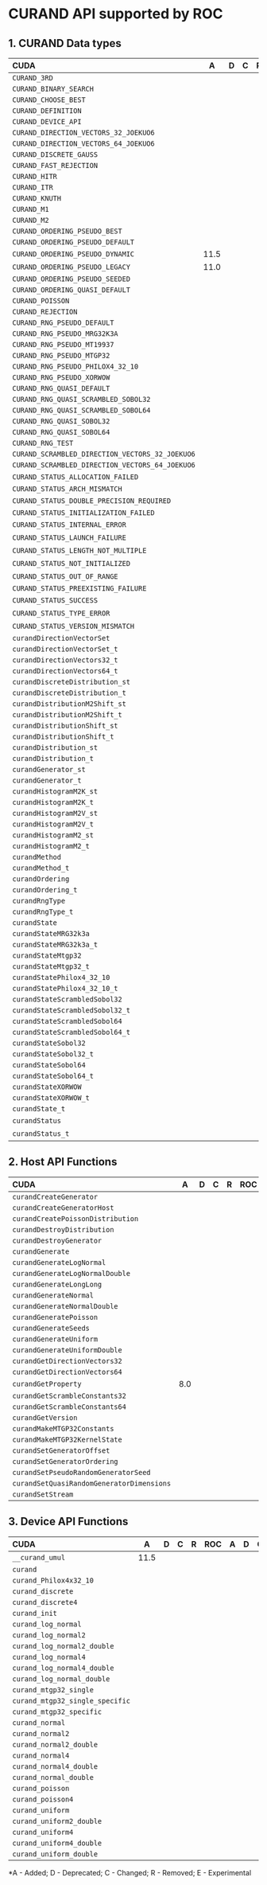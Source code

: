 # CURAND API supported by ROC

## **1. CURAND Data types**

|**CUDA**|**A**|**D**|**C**|**R**|**ROC**|**A**|**D**|**C**|**R**|**E**|
|:--|:-:|:-:|:-:|:-:|:--|:-:|:-:|:-:|:-:|:-:|
|`CURAND_3RD`| | | | | | | | | | |
|`CURAND_BINARY_SEARCH`| | | | | | | | | | |
|`CURAND_CHOOSE_BEST`| | | | | | | | | | |
|`CURAND_DEFINITION`| | | | | | | | | | |
|`CURAND_DEVICE_API`| | | | | | | | | | |
|`CURAND_DIRECTION_VECTORS_32_JOEKUO6`| | | | | | | | | | |
|`CURAND_DIRECTION_VECTORS_64_JOEKUO6`| | | | | | | | | | |
|`CURAND_DISCRETE_GAUSS`| | | | | | | | | | |
|`CURAND_FAST_REJECTION`| | | | | | | | | | |
|`CURAND_HITR`| | | | | | | | | | |
|`CURAND_ITR`| | | | | | | | | | |
|`CURAND_KNUTH`| | | | | | | | | | |
|`CURAND_M1`| | | | | | | | | | |
|`CURAND_M2`| | | | | | | | | | |
|`CURAND_ORDERING_PSEUDO_BEST`| | | | | | | | | | |
|`CURAND_ORDERING_PSEUDO_DEFAULT`| | | | | | | | | | |
|`CURAND_ORDERING_PSEUDO_DYNAMIC`|11.5| | | | | | | | | |
|`CURAND_ORDERING_PSEUDO_LEGACY`|11.0| | | | | | | | | |
|`CURAND_ORDERING_PSEUDO_SEEDED`| | | | | | | | | | |
|`CURAND_ORDERING_QUASI_DEFAULT`| | | | | | | | | | |
|`CURAND_POISSON`| | | | | | | | | | |
|`CURAND_REJECTION`| | | | | | | | | | |
|`CURAND_RNG_PSEUDO_DEFAULT`| | | | | | | | | | |
|`CURAND_RNG_PSEUDO_MRG32K3A`| | | | | | | | | | |
|`CURAND_RNG_PSEUDO_MT19937`| | | | | | | | | | |
|`CURAND_RNG_PSEUDO_MTGP32`| | | | | | | | | | |
|`CURAND_RNG_PSEUDO_PHILOX4_32_10`| | | | | | | | | | |
|`CURAND_RNG_PSEUDO_XORWOW`| | | | | | | | | | |
|`CURAND_RNG_QUASI_DEFAULT`| | | | | | | | | | |
|`CURAND_RNG_QUASI_SCRAMBLED_SOBOL32`| | | | | | | | | | |
|`CURAND_RNG_QUASI_SCRAMBLED_SOBOL64`| | | | | | | | | | |
|`CURAND_RNG_QUASI_SOBOL32`| | | | | | | | | | |
|`CURAND_RNG_QUASI_SOBOL64`| | | | | | | | | | |
|`CURAND_RNG_TEST`| | | | | | | | | | |
|`CURAND_SCRAMBLED_DIRECTION_VECTORS_32_JOEKUO6`| | | | | | | | | | |
|`CURAND_SCRAMBLED_DIRECTION_VECTORS_64_JOEKUO6`| | | | | | | | | | |
|`CURAND_STATUS_ALLOCATION_FAILED`| | | | |`ROCRAND_STATUS_ALLOCATION_FAILED`|1.5.0| | | | |
|`CURAND_STATUS_ARCH_MISMATCH`| | | | | | | | | | |
|`CURAND_STATUS_DOUBLE_PRECISION_REQUIRED`| | | | |`ROCRAND_STATUS_DOUBLE_PRECISION_REQUIRED`|1.5.0| | | | |
|`CURAND_STATUS_INITIALIZATION_FAILED`| | | | | | | | | | |
|`CURAND_STATUS_INTERNAL_ERROR`| | | | |`ROCRAND_STATUS_INTERNAL_ERROR`|1.5.0| | | | |
|`CURAND_STATUS_LAUNCH_FAILURE`| | | | |`ROCRAND_STATUS_LAUNCH_FAILURE`|1.5.0| | | | |
|`CURAND_STATUS_LENGTH_NOT_MULTIPLE`| | | | |`ROCRAND_STATUS_LENGTH_NOT_MULTIPLE`|1.5.0| | | | |
|`CURAND_STATUS_NOT_INITIALIZED`| | | | |`ROCRAND_STATUS_NOT_CREATED`|1.5.0| | | | |
|`CURAND_STATUS_OUT_OF_RANGE`| | | | |`ROCRAND_STATUS_OUT_OF_RANGE`|1.5.0| | | | |
|`CURAND_STATUS_PREEXISTING_FAILURE`| | | | | | | | | | |
|`CURAND_STATUS_SUCCESS`| | | | |`ROCRAND_STATUS_SUCCESS`|1.5.0| | | | |
|`CURAND_STATUS_TYPE_ERROR`| | | | |`ROCRAND_STATUS_TYPE_ERROR`|1.5.0| | | | |
|`CURAND_STATUS_VERSION_MISMATCH`| | | | |`ROCRAND_STATUS_VERSION_MISMATCH`|1.5.0| | | | |
|`curandDirectionVectorSet`| | | | | | | | | | |
|`curandDirectionVectorSet_t`| | | | | | | | | | |
|`curandDirectionVectors32_t`| | | | | | | | | | |
|`curandDirectionVectors64_t`| | | | | | | | | | |
|`curandDiscreteDistribution_st`| | | | | | | | | | |
|`curandDiscreteDistribution_t`| | | | | | | | | | |
|`curandDistributionM2Shift_st`| | | | | | | | | | |
|`curandDistributionM2Shift_t`| | | | | | | | | | |
|`curandDistributionShift_st`| | | | | | | | | | |
|`curandDistributionShift_t`| | | | | | | | | | |
|`curandDistribution_st`| | | | | | | | | | |
|`curandDistribution_t`| | | | | | | | | | |
|`curandGenerator_st`| | | | | | | | | | |
|`curandGenerator_t`| | | | | | | | | | |
|`curandHistogramM2K_st`| | | | | | | | | | |
|`curandHistogramM2K_t`| | | | | | | | | | |
|`curandHistogramM2V_st`| | | | | | | | | | |
|`curandHistogramM2V_t`| | | | | | | | | | |
|`curandHistogramM2_st`| | | | | | | | | | |
|`curandHistogramM2_t`| | | | | | | | | | |
|`curandMethod`| | | | | | | | | | |
|`curandMethod_t`| | | | | | | | | | |
|`curandOrdering`| | | | | | | | | | |
|`curandOrdering_t`| | | | | | | | | | |
|`curandRngType`| | | | | | | | | | |
|`curandRngType_t`| | | | | | | | | | |
|`curandState`| | | | | | | | | | |
|`curandStateMRG32k3a`| | | | | | | | | | |
|`curandStateMRG32k3a_t`| | | | | | | | | | |
|`curandStateMtgp32`| | | | | | | | | | |
|`curandStateMtgp32_t`| | | | | | | | | | |
|`curandStatePhilox4_32_10`| | | | | | | | | | |
|`curandStatePhilox4_32_10_t`| | | | | | | | | | |
|`curandStateScrambledSobol32`| | | | | | | | | | |
|`curandStateScrambledSobol32_t`| | | | | | | | | | |
|`curandStateScrambledSobol64`| | | | | | | | | | |
|`curandStateScrambledSobol64_t`| | | | | | | | | | |
|`curandStateSobol32`| | | | | | | | | | |
|`curandStateSobol32_t`| | | | | | | | | | |
|`curandStateSobol64`| | | | | | | | | | |
|`curandStateSobol64_t`| | | | | | | | | | |
|`curandStateXORWOW`| | | | | | | | | | |
|`curandStateXORWOW_t`| | | | | | | | | | |
|`curandState_t`| | | | | | | | | | |
|`curandStatus`| | | | |`rocrand_status`|1.5.0| | | | |
|`curandStatus_t`| | | | |`rocrand_status`|1.5.0| | | | |

## **2. Host API Functions**

|**CUDA**|**A**|**D**|**C**|**R**|**ROC**|**A**|**D**|**C**|**R**|**E**|
|:--|:-:|:-:|:-:|:-:|:--|:-:|:-:|:-:|:-:|:-:|
|`curandCreateGenerator`| | | | | | | | | | |
|`curandCreateGeneratorHost`| | | | | | | | | | |
|`curandCreatePoissonDistribution`| | | | | | | | | | |
|`curandDestroyDistribution`| | | | | | | | | | |
|`curandDestroyGenerator`| | | | | | | | | | |
|`curandGenerate`| | | | | | | | | | |
|`curandGenerateLogNormal`| | | | | | | | | | |
|`curandGenerateLogNormalDouble`| | | | | | | | | | |
|`curandGenerateLongLong`| | | | | | | | | | |
|`curandGenerateNormal`| | | | | | | | | | |
|`curandGenerateNormalDouble`| | | | | | | | | | |
|`curandGeneratePoisson`| | | | | | | | | | |
|`curandGenerateSeeds`| | | | | | | | | | |
|`curandGenerateUniform`| | | | | | | | | | |
|`curandGenerateUniformDouble`| | | | | | | | | | |
|`curandGetDirectionVectors32`| | | | | | | | | | |
|`curandGetDirectionVectors64`| | | | | | | | | | |
|`curandGetProperty`|8.0| | | | | | | | | |
|`curandGetScrambleConstants32`| | | | | | | | | | |
|`curandGetScrambleConstants64`| | | | | | | | | | |
|`curandGetVersion`| | | | | | | | | | |
|`curandMakeMTGP32Constants`| | | | | | | | | | |
|`curandMakeMTGP32KernelState`| | | | | | | | | | |
|`curandSetGeneratorOffset`| | | | | | | | | | |
|`curandSetGeneratorOrdering`| | | | | | | | | | |
|`curandSetPseudoRandomGeneratorSeed`| | | | | | | | | | |
|`curandSetQuasiRandomGeneratorDimensions`| | | | | | | | | | |
|`curandSetStream`| | | | | | | | | | |

## **3. Device API Functions**

|**CUDA**|**A**|**D**|**C**|**R**|**ROC**|**A**|**D**|**C**|**R**|**E**|
|:--|:-:|:-:|:-:|:-:|:--|:-:|:-:|:-:|:-:|:-:|
|`__curand_umul`|11.5| | | | | | | | | |
|`curand`| | | | | | | | | | |
|`curand_Philox4x32_10`| | | | | | | | | | |
|`curand_discrete`| | | | | | | | | | |
|`curand_discrete4`| | | | | | | | | | |
|`curand_init`| | | | | | | | | | |
|`curand_log_normal`| | | | | | | | | | |
|`curand_log_normal2`| | | | | | | | | | |
|`curand_log_normal2_double`| | | | | | | | | | |
|`curand_log_normal4`| | | | | | | | | | |
|`curand_log_normal4_double`| | | | | | | | | | |
|`curand_log_normal_double`| | | | | | | | | | |
|`curand_mtgp32_single`| | | | | | | | | | |
|`curand_mtgp32_single_specific`| | | | | | | | | | |
|`curand_mtgp32_specific`| | | | | | | | | | |
|`curand_normal`| | | | | | | | | | |
|`curand_normal2`| | | | | | | | | | |
|`curand_normal2_double`| | | | | | | | | | |
|`curand_normal4`| | | | | | | | | | |
|`curand_normal4_double`| | | | | | | | | | |
|`curand_normal_double`| | | | | | | | | | |
|`curand_poisson`| | | | | | | | | | |
|`curand_poisson4`| | | | | | | | | | |
|`curand_uniform`| | | | | | | | | | |
|`curand_uniform2_double`| | | | | | | | | | |
|`curand_uniform4`| | | | | | | | | | |
|`curand_uniform4_double`| | | | | | | | | | |
|`curand_uniform_double`| | | | | | | | | | |


\*A - Added; D - Deprecated; C - Changed; R - Removed; E - Experimental